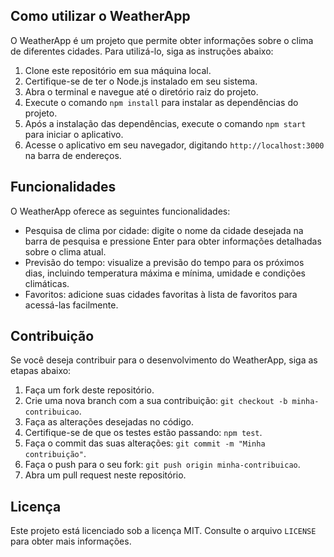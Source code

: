 <!-- /**
 * This file contains the README for the WeatherApp project.
 * It provides information about the project, its purpose, and how to use it.
 */ -->

<!-- Este arquivo contém o README do projeto WeatherApp.
Ele fornece informações sobre o projeto, seu propósito e como utilizá-lo. -->
## Como utilizar o WeatherApp

O WeatherApp é um projeto que permite obter informações sobre o clima de diferentes cidades. Para utilizá-lo, siga as instruções abaixo:

1. Clone este repositório em sua máquina local.
2. Certifique-se de ter o Node.js instalado em seu sistema.
3. Abra o terminal e navegue até o diretório raiz do projeto.
4. Execute o comando `npm install` para instalar as dependências do projeto.
5. Após a instalação das dependências, execute o comando `npm start` para iniciar o aplicativo.
6. Acesse o aplicativo em seu navegador, digitando `http://localhost:3000` na barra de endereços.

## Funcionalidades

O WeatherApp oferece as seguintes funcionalidades:

- Pesquisa de clima por cidade: digite o nome da cidade desejada na barra de pesquisa e pressione Enter para obter informações detalhadas sobre o clima atual.
- Previsão do tempo: visualize a previsão do tempo para os próximos dias, incluindo temperatura máxima e mínima, umidade e condições climáticas.
- Favoritos: adicione suas cidades favoritas à lista de favoritos para acessá-las facilmente.

## Contribuição

Se você deseja contribuir para o desenvolvimento do WeatherApp, siga as etapas abaixo:

1. Faça um fork deste repositório.
2. Crie uma nova branch com a sua contribuição: `git checkout -b minha-contribuicao`.
3. Faça as alterações desejadas no código.
4. Certifique-se de que os testes estão passando: `npm test`.
5. Faça o commit das suas alterações: `git commit -m "Minha contribuição"`.
6. Faça o push para o seu fork: `git push origin minha-contribuicao`.
7. Abra um pull request neste repositório.

## Licença

Este projeto está licenciado sob a licença MIT. Consulte o arquivo `LICENSE` para obter mais informações.



